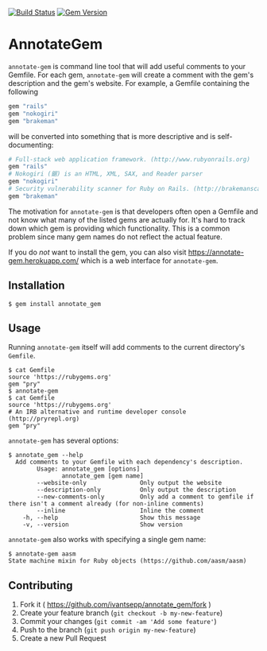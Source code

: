 [![Build Status](https://travis-ci.org/ivantsepp/annotate_gem.svg?branch=master)](https://travis-ci.org/ivantsepp/annotate_gem)
[![Gem Version](https://badge.fury.io/rb/annotate_gem.svg)](https://badge.fury.io/rb/annotate_gem)

# AnnotateGem

`annotate-gem` is command line tool that will add useful comments to your Gemfile. For each gem, `annotate-gem` will create a comment with the gem's description and the gem's website. For example, a Gemfile containing the following

```ruby
gem "rails"
gem "nokogiri"
gem "brakeman"
```

will be converted into something that is more descriptive and is self-documenting:

```ruby
# Full-stack web application framework. (http://www.rubyonrails.org)
gem "rails"
# Nokogiri (鋸) is an HTML, XML, SAX, and Reader parser
gem "nokogiri"
# Security vulnerability scanner for Ruby on Rails. (http://brakemanscanner.org)
gem "brakeman"
```

The motivation for `annotate-gem` is that developers often open a Gemfile and not know what many of the listed gems are actually for. It's hard to track down which gem is providing which functionality. This is a common problem since many gem names do not reflect the actual feature.

If you do _not_ want to install the gem, you can also visit <https://annotate-gem.herokuapp.com/> which is a web interface for `annotate-gem`.

## Installation

```
$ gem install annotate_gem
```

## Usage

Running `annotate-gem` itself will add comments to the current directory's `Gemfile`.

```
$ cat Gemfile
source 'https://rubygems.org'
gem "pry"
$ annotate-gem
$ cat Gemfile
source 'https://rubygems.org'
# An IRB alternative and runtime developer console (http://pryrepl.org)
gem "pry"
```

`annotate-gem` has several options:

```
$ annotate_gem --help
  Add comments to your Gemfile with each dependency's description.
        Usage: annotate_gem [options]
               annotate_gem [gem name]
        --website-only               Only output the website
        --description-only           Only output the description
        --new-comments-only          Only add a comment to gemfile if there isn't a comment already (for non-inline comments)
        --inline                     Inline the comment
    -h, --help                       Show this message
    -v, --version                    Show version
```

`annotate-gem` also works with specifying a single gem name:

```
$ annotate-gem aasm
State machine mixin for Ruby objects (https://github.com/aasm/aasm)
```

## Contributing

1. Fork it ( https://github.com/ivantsepp/annotate_gem/fork )
2. Create your feature branch (`git checkout -b my-new-feature`)
3. Commit your changes (`git commit -am 'Add some feature'`)
4. Push to the branch (`git push origin my-new-feature`)
5. Create a new Pull Request

